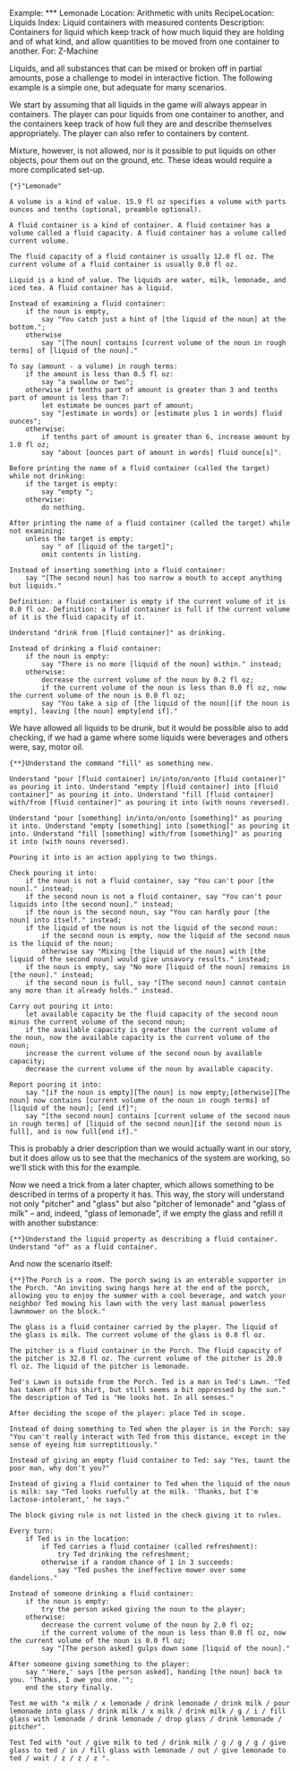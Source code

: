 Example: *** Lemonade
Location: Arithmetic with units
RecipeLocation: Liquids
Index: Liquid containers with measured contents
Description: Containers for liquid which keep track of how much liquid they are holding and of what kind, and allow quantities to be moved from one container to another.
For: Z-Machine

  
Liquids, and all substances that can be mixed or broken off in partial amounts, pose a challenge to model in interactive fiction. The following example is a simple one, but adequate for many scenarios.

  
We start by assuming that all liquids in the game will always appear in containers. The player can pour liquids from one container to another, and the containers keep track of how full they are and describe themselves appropriately. The player can also refer to containers by content.

  
Mixture, however, is not allowed, nor is it possible to put liquids on other objects, pour them out on the ground, etc. These ideas would require a more complicated set-up.

  

``` inform7
{*}"Lemonade"

A volume is a kind of value. 15.9 fl oz specifies a volume with parts ounces and tenths (optional, preamble optional).

A fluid container is a kind of container. A fluid container has a volume called a fluid capacity. A fluid container has a volume called current volume.

The fluid capacity of a fluid container is usually 12.0 fl oz. The current volume of a fluid container is usually 0.0 fl oz.

Liquid is a kind of value. The liquids are water, milk, lemonade, and iced tea. A fluid container has a liquid.

Instead of examining a fluid container:
	if the noun is empty,
		say "You catch just a hint of [the liquid of the noun] at the bottom.";
	otherwise
		say "[The noun] contains [current volume of the noun in rough terms] of [liquid of the noun]."

To say (amount - a volume) in rough terms:
	if the amount is less than 0.5 fl oz:
		say "a swallow or two";
	otherwise if tenths part of amount is greater than 3 and tenths part of amount is less than 7:
		let estimate be ounces part of amount;
		say "[estimate in words] or [estimate plus 1 in words] fluid ounces";
	otherwise:
		if tenths part of amount is greater than 6, increase amount by 1.0 fl oz;
		say "about [ounces part of amount in words] fluid ounce[s]".

Before printing the name of a fluid container (called the target) while not drinking:
	if the target is empty:
		say "empty ";
	otherwise:
		do nothing.

After printing the name of a fluid container (called the target) while not examining:
	unless the target is empty:
		say " of [liquid of the target]";
		omit contents in listing.

Instead of inserting something into a fluid container:
	say "[The second noun] has too narrow a mouth to accept anything but liquids."

Definition: a fluid container is empty if the current volume of it is 0.0 fl oz. Definition: a fluid container is full if the current volume of it is the fluid capacity of it.

Understand "drink from [fluid container]" as drinking.

Instead of drinking a fluid container:
	if the noun is empty:
		say "There is no more [liquid of the noun] within." instead;
	otherwise:
		decrease the current volume of the noun by 0.2 fl oz;
		if the current volume of the noun is less than 0.0 fl oz, now the current volume of the noun is 0.0 fl oz;
		say "You take a sip of [the liquid of the noun][if the noun is empty], leaving [the noun] empty[end if]."
```

  
We have allowed all liquids to be drunk, but it would be possible also to add checking, if we had a game where some liquids were beverages and others were, say, motor oil.

  

``` inform7
{**}Understand the command "fill" as something new.

Understand "pour [fluid container] in/into/on/onto [fluid container]" as pouring it into. Understand "empty [fluid container] into [fluid container]" as pouring it into. Understand "fill [fluid container] with/from [fluid container]" as pouring it into (with nouns reversed).

Understand "pour [something] in/into/on/onto [something]" as pouring it into. Understand "empty [something] into [something]" as pouring it into. Understand "fill [something] with/from [something]" as pouring it into (with nouns reversed).

Pouring it into is an action applying to two things.

Check pouring it into:
	if the noun is not a fluid container, say "You can't pour [the noun]." instead;
	if the second noun is not a fluid container, say "You can't pour liquids into [the second noun]." instead;
	if the noun is the second noun, say "You can hardly pour [the noun] into itself." instead;
	if the liquid of the noun is not the liquid of the second noun:
		if the second noun is empty, now the liquid of the second noun is the liquid of the noun;
		otherwise say "Mixing [the liquid of the noun] with [the liquid of the second noun] would give unsavory results." instead;
	if the noun is empty, say "No more [liquid of the noun] remains in [the noun]." instead;
	if the second noun is full, say "[The second noun] cannot contain any more than it already holds." instead.

Carry out pouring it into:
	let available capacity be the fluid capacity of the second noun minus the current volume of the second noun;
	if the available capacity is greater than the current volume of the noun, now the available capacity is the current volume of the noun;
	increase the current volume of the second noun by available capacity;
	decrease the current volume of the noun by available capacity.

Report pouring it into:
	say "[if the noun is empty][The noun] is now empty;[otherwise][The noun] now contains [current volume of the noun in rough terms] of [liquid of the noun]; [end if]";
	say "[the second noun] contains [current volume of the second noun in rough terms] of [liquid of the second noun][if the second noun is full], and is now full[end if]."
```

  
This is probably a drier description than we would actually want in our story, but it does allow us to see that the mechanics of the system are working, so we'll stick with this for the example.

  
Now we need a trick from a later chapter, which allows something to be described in terms of a property it has. This way, the story will understand not only "pitcher" and "glass" but also "pitcher of lemonade" and "glass of milk" – and, indeed, "glass of lemonade", if we empty the glass and refill it with another substance:

  

``` inform7
{**}Understand the liquid property as describing a fluid container. Understand "of" as a fluid container.
```

  
And now the scenario itself:

  

``` inform7
{**}The Porch is a room. The porch swing is an enterable supporter in the Porch. "An inviting swing hangs here at the end of the porch, allowing you to enjoy the summer with a cool beverage, and watch your neighbor Ted mowing his lawn with the very last manual powerless lawnmower on the block."

The glass is a fluid container carried by the player. The liquid of the glass is milk. The current volume of the glass is 0.8 fl oz.

The pitcher is a fluid container in the Porch. The fluid capacity of the pitcher is 32.0 fl oz. The current volume of the pitcher is 20.0 fl oz. The liquid of the pitcher is lemonade.

Ted's Lawn is outside from the Porch. Ted is a man in Ted's Lawn. "Ted has taken off his shirt, but still seems a bit oppressed by the sun." The description of Ted is "He looks hot. In all senses."

After deciding the scope of the player: place Ted in scope.

Instead of doing something to Ted when the player is in the Porch: say "You can't really interact with Ted from this distance, except in the sense of eyeing him surreptitiously."

Instead of giving an empty fluid container to Ted: say "Yes, taunt the poor man, why don't you?"

Instead of giving a fluid container to Ted when the liquid of the noun is milk: say "Ted looks ruefully at the milk. 'Thanks, but I'm lactose-intolerant,' he says."

The block giving rule is not listed in the check giving it to rules.

Every turn:
	if Ted is in the location:
		if Ted carries a fluid container (called refreshment):
			try Ted drinking the refreshment;
		otherwise if a random chance of 1 in 3 succeeds:
			say "Ted pushes the ineffective mower over some dandelions."

Instead of someone drinking a fluid container:
	if the noun is empty:
		try the person asked giving the noun to the player;
	otherwise:
		decrease the current volume of the noun by 2.0 fl oz;
		if the current volume of the noun is less than 0.0 fl oz, now the current volume of the noun is 0.0 fl oz;
		say "[The person asked] gulps down some [liquid of the noun]."

After someone giving something to the player:
	say "'Here,' says [the person asked], handing [the noun] back to you. 'Thanks, I owe you one.'";
	end the story finally.

Test me with "x milk / x lemonade / drink lemonade / drink milk / pour lemonade into glass / drink milk / x milk / drink milk / g / i / fill glass with lemonade / drink lemonade / drop glass / drink lemonade / pitcher".

Test Ted with "out / give milk to ted / drink milk / g / g / g / give glass to ted / in / fill glass with lemonade / out / give lemonade to ted / wait / z / z / z ".
```

